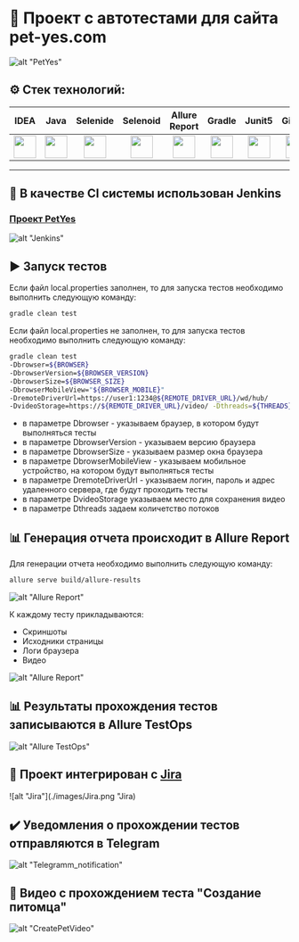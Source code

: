 # :feet: Проект с автотестами для сайта pet-yes.com 

![alt "PetYes"](./images/PetYes.png "PetYes")

## :gear: Стек технологий:
| IDEA | Java | Selenide | Selenoid | Allure Report | Gradle | Junit5 | GitHub | Jenkins | Allure TO | Jira |
|:--------:|:-------------:|:---------:|:-------:|:----:|:------:|:----:|:----:|:------:|:------:|:--------:|
| <img src="images/Intelij_IDEA.svg" width="40" height="40"> | <img src="images/JAVA.svg" width="40" height="40"> | <img src="images/Selenide.svg" width="40" height="40"> | <img src="images/Selenoid.svg" width="40" height="40"> | <img src="images/Allure_Report.svg" width="40" height="40"> | <img src="images/Gradle.svg" width="40" height="40"> | <img src="images/Junit5.svg" width="40" height="40"> | <img src="images/GitHub.svg" width="40" height="40"> | <img src="images/Jenkins.svg" width="40" height="40"> | <img src="images/Allure_TO.svg" width="40" height="40"> | <img src="images/Jira.svg" width="40" height="40"> |
___

## :pushpin: В качестве CI системы использован Jenkins
### [Проект PetYes](https://jenkins.autotests.cloud/job/08-levikss-PetYes/)

![alt "Jenkins"](./images/Jenkins.png "Jenkins")

## :arrow_forward: Запуск тестов

Если файл local.properties заполнен, то для запуска тестов необходимо выполнить следующую команду:

```bash
gradle clean test
```

Если файл local.properties не заполнен, то для запуска тестов необходимо выполнить следующую команду:

```bash
gradle clean test 
-Dbrowser=${BROWSER} 
-DbrowserVersion=${BROWSER_VERSION} 
-DbrowserSize=${BROWSER_SIZE} 
-DbrowserMobileView="${BROWSER_MOBILE}" 
-DremoteDriverUrl=https://user1:1234@${REMOTE_DRIVER_URL}/wd/hub/ 
-DvideoStorage=https://${REMOTE_DRIVER_URL}/video/ -Dthreads=${THREADS}
```
- в параметре Dbrowser - указываем браузер, в котором будут выполняться тесты
- в параметре DbrowserVersion - указываем версию браузера
- в параметре DbrowserSize - указываем размер окна браузера
- в параметре DbrowserMobileView - указываем мобильное устройство, на котором будут выполняться тесты
- в параметре DremoteDriverUrl - указываем логин, пароль и адрес удаленного сервера, где будут проходить тесты 
- в параметре DvideoStorage указываем место для сохранения видео
- в параметре Dthreads задаем количетство потоков

## :bar_chart: Генерация отчета происходит в Allure Report

Для генерации отчета необходимо выполнить следующую команду:

```bash
allure serve build/allure-results
```

![alt "Allure Report"](./images/Allure_report1.png "Allure Report")

К каждому тесту прикладываются:
- Скриншоты
- Исходники страницы
- Логи браузера
- Видео

![alt "Allure Report"](./images/Allure_report2.png "Allure Report")

## :bar_chart: Результаты прохождения тестов записываются в Allure TestOps

![alt "Allure TestOps"](./images/Allure_TO.png "Allure TestOps")

## :pushpin: Проект интегрирован с [Jira](https://jira.autotests.cloud/browse/AUTO-488)

![alt "Jira"](./images/Jira.png "Jira)

## :heavy_check_mark: Уведомления о прохождении тестов отправляются в Telegram

![alt "Telegramm_notification"](./images/Telegramm_notification.png "Telegramm_notification") 

## :movie_camera: Видео с прохождением теста "Создание питомца"

![alt "CreatePetVideo"](./images/CreatePetVideo.gif "CreatePetVideo") 
